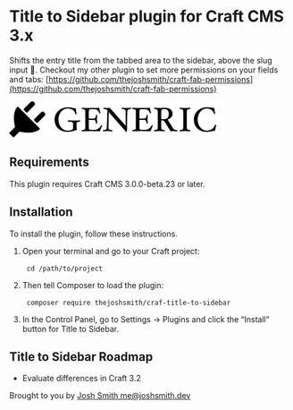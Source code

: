 # Title to Sidebar plugin for Craft CMS 3.x

Shifts the entry title from the tabbed area to the sidebar, above the slug input 🙏. Checkout my other plugin to set more permissions on your fields and tabs: [https://github.com/thejoshsmith/craft-fab-permissions](https://github.com/thejoshsmith/craft-fab-permissions)

![Screenshot](resources/img/plugin-logo.png)

## Requirements

This plugin requires Craft CMS 3.0.0-beta.23 or later.

## Installation

To install the plugin, follow these instructions.

1. Open your terminal and go to your Craft project:

        cd /path/to/project

2. Then tell Composer to load the plugin:

        composer require thejoshsmith/craf-title-to-sidebar

3. In the Control Panel, go to Settings → Plugins and click the “Install” button for Title to Sidebar.

## Title to Sidebar Roadmap

+ Evaluate differences in Craft 3.2

Brought to you by [Josh Smith <me@joshsmith.dev>](https://www.joshsmith.dev)
